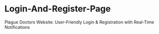 # Login-And-Register-Page
Plague Doctors Website: User-Friendly Login &amp; Registration with Real-Time Notifications
